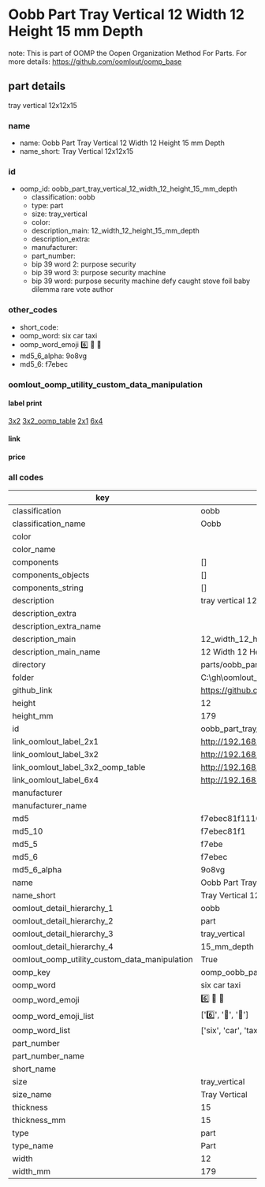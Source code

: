 # Oobb Part Tray Vertical 12 Width 12 Height 15 mm Depth  

note: This is part of OOMP the Oopen Organization Method For Parts. For more details: https://github.com/oomlout/oomp_base

##  part details
  



tray vertical 12x12x15



### name
* name: Oobb Part Tray Vertical 12 Width 12 Height 15 mm Depth
* name_short: Tray Vertical 12x12x15 
### id
* oomp_id: oobb_part_tray_vertical_12_width_12_height_15_mm_depth
  * classification: oobb
  * type: part
  * size: tray_vertical
  * color: 
  * description_main: 12_width_12_height_15_mm_depth
  * description_extra: 
  * manufacturer: 
  * part_number: 
  * bip 39 word 2: purpose security
  * bip 39 word 3: purpose security machine
  * bip 39 word: purpose security machine defy caught stove foil baby dilemma rare vote author

### other_codes
* short_code: 
* oomp_word: six car taxi
* oomp_word_emoji :six: :car: :taxi:
* md5_6_alpha: 9o8vg
* md5_6: f7ebec






### oomlout_oomp_utility_custom_data_manipulation
#### label print
[3x2](http://192.168.1.245:1112/?label=oomp%209o8vg)
[3x2_oomp_table](http://192.168.1.108:1112/?label=oomp%209o8vg)
[2x1](http://192.168.1.242:1112/?label=oomp%209o8vg)
[6x4](http://192.168.1.55:1112/?label=oomp%209o8vg)    

#### link

                              

#### price







### all codes 
| key | value |  
| --- | --- |  
| classification | oobb |  
| classification_name | Oobb |  
| color |  |  
| color_name |  |  
| components | [] |  
| components_objects | [] |  
| components_string | [] |  
| description | tray vertical 12x12x15 |  
| description_extra |  |  
| description_extra_name |  |  
| description_main | 12_width_12_height_15_mm_depth |  
| description_main_name | 12 Width 12 Height 15 mm Depth |  
| directory | parts/oobb_part_tray_vertical_12_width_12_height_15_mm_depth |  
| folder | C:\gh\oomlout_oobb_version_4_generated_parts\parts\oobb_part_tray_vertical_12_width_12_height_15_mm_depth |  
| github_link | https://github.com/oomlout/oomlout_oomp_part_src/tree/main/parts/oobb_part_tray_vertical_12_width_12_height_15_mm_depth |  
| height | 12 |  
| height_mm | 179 |  
| id | oobb_part_tray_vertical_12_width_12_height_15_mm_depth |  
| link_oomlout_label_2x1 | http://192.168.1.242:1112/?label=oomp%209o8vg |  
| link_oomlout_label_3x2 | http://192.168.1.245:1112/?label=oomp%209o8vg |  
| link_oomlout_label_3x2_oomp_table | http://192.168.1.108:1112/?label=oomp%209o8vg |  
| link_oomlout_label_6x4 | http://192.168.1.55:1112/?label=oomp%209o8vg |  
| manufacturer |  |  
| manufacturer_name |  |  
| md5 | f7ebec81f1110b4f5a92339b0b30b573 |  
| md5_10 | f7ebec81f1 |  
| md5_5 | f7ebe |  
| md5_6 | f7ebec |  
| md5_6_alpha | 9o8vg |  
| name | Oobb Part Tray Vertical 12 Width 12 Height 15 mm Depth |  
| name_short | Tray Vertical 12x12x15  |  
| oomlout_detail_hierarchy_1 | oobb |  
| oomlout_detail_hierarchy_2 | part |  
| oomlout_detail_hierarchy_3 | tray_vertical |  
| oomlout_detail_hierarchy_4 | 15_mm_depth |  
| oomlout_oomp_utility_custom_data_manipulation | True |  
| oomp_key | oomp_oobb_part_tray_vertical_12_width_12_height_15_mm_depth |  
| oomp_word | six car taxi |  
| oomp_word_emoji | :six: :car: :taxi: |  
| oomp_word_emoji_list | [':six:', ':car:', ':taxi:'] |  
| oomp_word_list | ['six', 'car', 'taxi'] |  
| part_number |  |  
| part_number_name |  |  
| short_name |  |  
| size | tray_vertical |  
| size_name | Tray Vertical |  
| thickness | 15 |  
| thickness_mm | 15 |  
| type | part |  
| type_name | Part |  
| width | 12 |  
| width_mm | 179 |  

